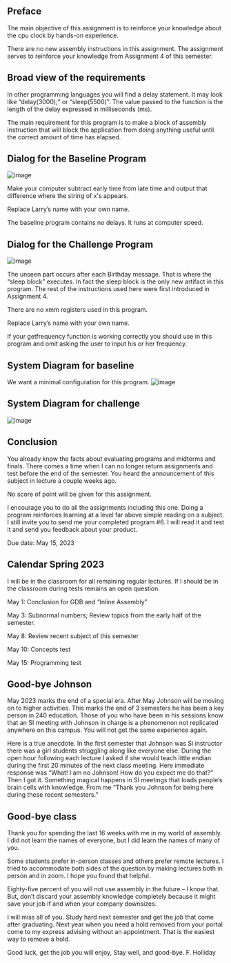 ## Preface

The main objective of this assignment is to reinforce your knowledge about the cpu clock by hands-on experience.

There are no new assembly instructions in this assignment.  The assignment serves to reinforce your knowledge from Assignment 4 of this semester.



## Broad view of the requirements

In other programming languages you will find a delay statement.  It may look like “delay(3000);” or “sleep(5500)”.  The value passed to the function is the length of the delay expressed in milliseconds (ms).

The main requirement for this program is to make a block of assembly instruction that will block the application from doing anything useful until the correct amount of time has elapsed.




##  Dialog for the Baseline Program

![image](https://github.com/Agonzalz/CSUF_CPSC/assets/60372524/18a8d1cb-d972-42a2-ad4e-3a69a2be1c18)



Make your computer subtract early time from late time and output that difference where the string of x's appears.

Replace Larry’s name with your own name.

The baseline program contains no delays.  It runs at computer speed.

## Dialog for the Challenge Program

![image](https://github.com/Agonzalz/CSUF_CPSC/assets/60372524/61742b61-89dc-4f3f-b3de-c2e3e4bd10a7)


The unseen part occurs after each Birthday message.  That is where the “sleep block” executes.  In fact the sleep block is the only new artifact in this program.  The rest of the instructions used here were first introduced in Assignment 4.

There are no xmm registers used in this program.

Replace Larry’s name with your own name.

If your getfrequency function is working correctly you should use in this program and omit asking the user to input his or her frequency.

## System Diagram for baseline
We want a minimal configuration for this program.
![image](https://github.com/Agonzalz/CSUF_CPSC/assets/60372524/da4c33f1-dfef-4f26-ad1f-553cf57b6f5a)


## System Diagram for challenge

![image](https://github.com/Agonzalz/CSUF_CPSC/assets/60372524/6bcce731-eae1-4d57-86a9-ec921ec30070)


## Conclusion

You already know the facts about evaluating programs and midterms and finals.  There comes a time when I can no longer return assignments and test before the end of the semester.   You heard the announcement of this subject in lecture a couple weeks ago.  

No score of point will be given for this assignment.

I encourage you to do all the assignments including this one.  Doing a program reinforces learning at a level far above simple reading on a subject.  I still invite you to send me your completed program #6.  I will read it and test it and send you feedback about your product.

Due date: May 15, 2023


## Calendar Spring 2023

I will be in the classroom for all remaining regular lectures.  If I should be in the classroom during tests remains an open question.

May 1: Conclusion for GDB and “Inline Assembly”

May 3:  Subnormal numbers; Review topics from the early half of the semester.

May 8:  Review recent subject of this semester

May 10:   Concepts test

May 15:   Programming test



## Good-bye Johnson

May 2023 marks the end of a special era.  After May Johnson will be moving on to higher activities.  This marks the end of 3 semesters he has been a key person in 240 education.  Those of you who have been in his sessions know that an SI meeting with Johnson in charge is a phenomenon not replicated anywhere on this campus.  You will not get the same experience again.

Here is a true anecdote.  In the first semester that Johnson was Si instructor there was a girl students struggling along like everyone else.  During the open hour following each lecture I asked if she would teach little endian during the first 20 minutes of the next class meeting.  Here immediate response was “What!  I am no Johnson!  How do you expect me do that?”  Then I got it.   Something magical happens in SI meetings that loads people’s brain cells with knowledge.  From me “Thank you Johnson for being here during these recent semesters.”


## Good-bye class

Thank you for spending the last 16 weeks with me in my world of assembly.  I did not learn the names of everyone, but I did learn the names of many of you.

Some students prefer in-person classes and others prefer remote lectures.  I tried to accommodate both sides of the question by making lectures both in person and in zoom.  I hope you found that helpful.

Eighty-five percent of you will not use assembly in the future – I know that.  But, don’t discard your assembly knowledge completely because it might save your job if and when your company downsizes.

I will miss all of you.  Study hard next semester and get the job that come after graduating.  Next year when you need a hold removed from your portal come to my express advising without an appointment.  That is the easiest way to remove a hold.

Good luck, get the job you will enjoy,
Stay well, and good-bye.
	F. Holliday
